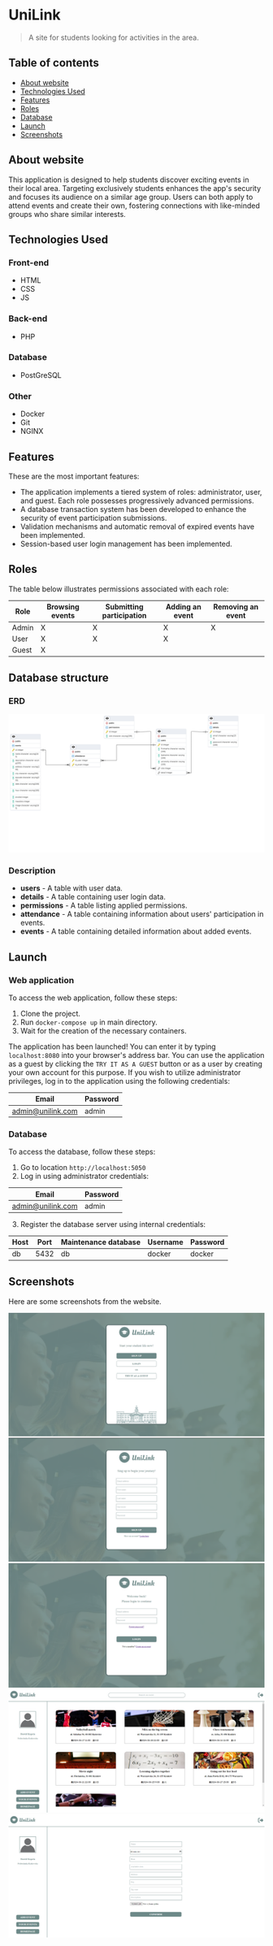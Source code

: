 # UniLink

> A site for students looking for activities in the area.

## Table of contents

* [About website](#about-website)
* [Technologies Used](#technologies-used)
* [Features](#features)
* [Roles](#roles)
* [Database](#database)
* [Launch](#launch)
* [Screenshots](#screenshots)


## About website

This application is designed to help students discover exciting events in their local area. Targeting exclusively students enhances the app's security and focuses its audience on a similar age group. Users can both apply to attend events and create their own, fostering connections with like-minded groups who share similar interests.

## Technologies Used

### Front-end

- HTML
- CSS
- JS

### Back-end

- PHP

### Database

- PostGreSQL

### Other

- Docker
- Git
- NGINX

## Features

These are the most important features:

- The application implements a tiered system of roles: administrator, user, and guest. Each role possesses progressively advanced permissions.
- A database transaction system has been developed to enhance the security of event participation submissions.
- Validation mechanisms and automatic removal of expired events have been implemented.
- Session-based user login management has been implemented.

## Roles

The table below illustrates permissions associated with each role:

| Role | Browsing events | Submitting participation | Adding an event | Removing an event
| ------------- | ------------- | ------------- | ------------- | ------------- |
| Admin  | X | X | X | X |
| User  | X | X | X | |
| Guest | X | | | | |

## Database structure

### ERD

![ERD](./ERD.png)

### Description

- **users** - A table with user data.
- **details** - A table containing user login data.
- **permissions** - A table listing applied permissions.
- **attendance** - A table containing information about users' participation in events.
- **events** - A table containing detailed information about added events.

## Launch

### Web application

To access the web application, follow these steps:

1. Clone the project.
2. Run `docker-compose up` in main directory.
3. Wait for the creation of the necessary containers.

The application has been launched! You can enter it by typing `localhost:8080` into your browser's address bar. You can use the application as a guest by clicking the `TRY IT AS A GUEST` button or as a user by creating your own account for this purpose. If you wish to utilize administrator privileges, log in to the application using the following credentials:

| Email | Password |
| ------------- | ------------- |
| admin@unilink.com | admin |

### Database

To access the database, follow these steps:

1. Go to location `http://localhost:5050`
2. Log in using administrator credentials:
   
  | Email | Password |
  | ------------- | ------------- |
  | admin@unilink.com | admin |

3. Register the database server using internal credentials:
   
  | Host | Port | Maintenance database | Username | Password |
  | ------------- | ------------- | ------------- | ------------- | ------------- |
  | db | 5432 | db | docker | docker |

## Screenshots
Here are some screenshots from the website.

![Main Page](./screens/start.png)
![Register](./screens/signup.png)
![Log In](./screens/login.png)
![Events](./screens/events.png)
![Add a new event](./screens/add_event.png)

